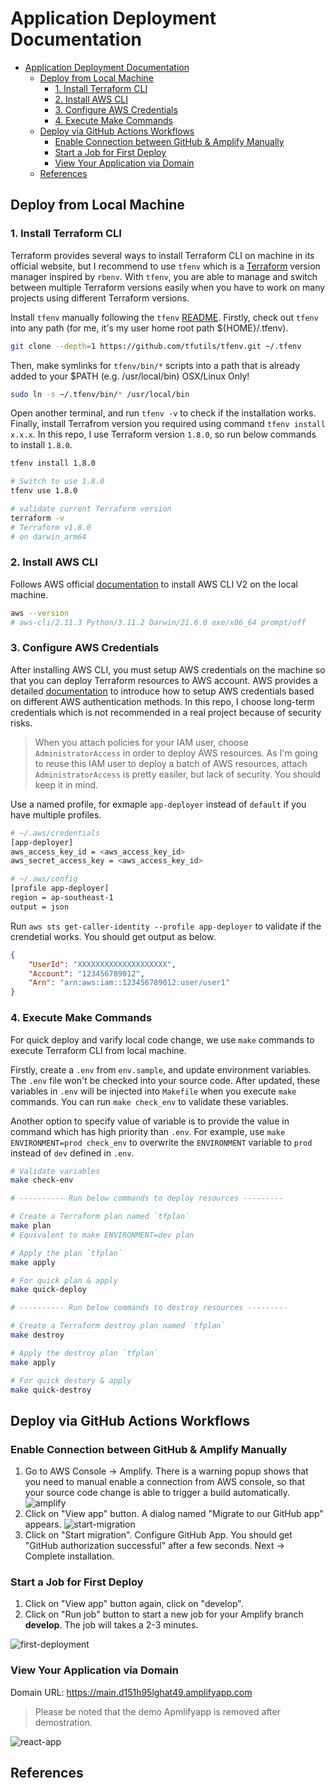 # Application Deployment Documentation

- [Application Deployment Documentation](#application-deployment-documentation)
  - [Deploy from Local Machine](#deploy-from-local-machine)
    - [1. Install Terraform CLI](#1-install-terraform-cli)
    - [2. Install AWS CLI](#2-install-aws-cli)
    - [3. Configure AWS Credentials](#3-configure-aws-credentials)
    - [4. Execute Make Commands](#4-execute-make-commands)
  - [Deploy via GitHub Actions Workflows](#deploy-via-github-actions-workflows)
    - [Enable Connection between GitHub \& Amplify Manually](#enable-connection-between-github--amplify-manually)
    - [Start a Job for First Deploy](#start-a-job-for-first-deploy)
    - [View Your Application via Domain](#view-your-application-via-domain)
  - [References](#references)

## Deploy from Local Machine

### 1. Install Terraform CLI

Terraform provides several ways to install Terraform CLI on machine in its official website, but I recommend to use `tfenv` which is a [Terraform](https://www.terraform.io/) version manager inspired by `rbenv`. With `tfenv`, you are able to manage and switch between multiple Terraform versions easily when you have to work on many projects using different Terraform versions.

Install `tfenv` manually following the `tfenv` [README](https://github.com/tfutils/tfenv). Firstly, check out `tfenv` into any path (for me, it's my user home root path ${HOME}/.tfenv).

```bash
git clone --depth=1 https://github.com/tfutils/tfenv.git ~/.tfenv
```

Then, make symlinks for `tfenv/bin/*` scripts into a path that is already added to your $PATH (e.g. /usr/local/bin) OSX/Linux Only!

```bash
sudo ln -s ~/.tfenv/bin/* /usr/local/bin
```

Open another terminal, and run `tfenv -v` to check if the installation works. Finally, install Terrafrom version you required using command `tfenv install x.x.x`. In this repo, I use Terraform version `1.8.0`, so run below commands to install `1.8.0`.

```bash
tfenv install 1.8.0

# Switch to use 1.8.0
tfenv use 1.8.0

# validate current Terraform version
terraform -v
# Terraform v1.8.0
# on darwin_arm64
```

### 2. Install AWS CLI

Follows AWS official [documentation](<https://docs.aws.amazon.com/cli/latest/userguide/getting-started-install.html>) to install AWS CLI V2 on the local machine.

```bash
aws --version
# aws-cli/2.11.3 Python/3.11.2 Darwin/21.6.0 exe/x86_64 prompt/off
```

### 3. Configure AWS Credentials

After installing AWS CLI, you must setup AWS credentials on the machine so that you can deploy Terraform resources to AWS account. AWS provides a detailed [documentation](<https://docs.aws.amazon.com/cli/latest/userguide/cli-authentication-user.html>) to introduce how to setup AWS credentials based on different AWS authentication methods. In this repo, I choose long-term credentials which is not recommended in a real project because of security risks.

> When you attach policies for your IAM user, choose `AdministratorAccess` in order to deploy AWS resources. As I'm going to reuse this IAM user to deploy a batch of AWS resources, attach `AdministratorAccess` is pretty easiler, but lack of security. You should keep it in mind.

Use a named profile, for exmaple `app-deployer` instead of `default` if you have multiple profiles.

```bash
# ~/.aws/credentials
[app-deployer]
aws_access_key_id = <aws_access_key_id>
aws_secret_access_key = <aws_access_key_id>

# ~/.aws/config
[profile app-deployer]
region = ap-southeast-1
output = json
```

Run `aws sts get-caller-identity --profile app-deployer` to validate if the crendetial works. You should get output as below.

```json
{
    "UserId": "XXXXXXXXXXXXXXXXXXXX",
    "Account": "123456789012",
    "Arn": "arn:aws:iam::123456789012:user/user1"
}
```

### 4. Execute Make Commands

For quick deploy and varify local code change, we use `make` commands to execute Terraform CLI from local machine.

Firstly, create a `.env` from `env.sample`, and update environment variables. The `.env` file won't be checked into your source code. After updated, these variables in `.env` will be injected into `Makefile` when you execute `make` commands. You can run `make check_env` to validate these variables.

Another option to specify value of variable is to provide the value in command which has high priority than `.env`. For example, use `make ENVIRONMENT=prod check_env` to overwrite the `ENVIRONMENT` variable to `prod` instead of `dev` defined in `.env`.

```bash
# Validate variables
make check-env

# ---------- Run below commands to deploy resources ---------

# Create a Terraform plan named `tfplan`
make plan
# Equivalent to make ENVIRONMENT=dev plan

# Apply the plan `tfplan`
make apply

# For quick plan & apply
make quick-deploy

# ---------- Run below commands to destroy resources ---------

# Create a Terraform destroy plan named `tfplan`
make destroy

# Apply the destroy plan `tfplan`
make apply

# For quick destory & apply
make quick-destroy
```

## Deploy via GitHub Actions Workflows

### Enable Connection between GitHub & Amplify Manually

1. Go to AWS Console -> Amplify. There is a warning popup shows that you need to manual enable a connection from AWS console, so that your source code change is able to trigger a build automatically.
   ![amplify](./images/amplify.png)
2. Click on "View app" button. A dialog named "Migrate to our GitHub app" appears.
   ![start-migration](./images/start-migration.png)
3. Click on "Start migration". Configure GitHub App. You should get "GitHub authorization successful" after a few seconds. Next -> Complete installation.

### Start a Job for First Deploy

1. Click on "View app" button again, click on "develop".
2. Click on "Run job" button to start a new job for your Amplify branch **develop**. The job will takes a 2-3 minutes.

![first-deployment](./images/first-deployment.png)

### View Your Application via Domain

Domain URL: <https://main.d151h95lghat49.amplifyapp.com>

> Please be noted that the demo Apmlifyapp is removed after demostration.

![react-app](./images/react-app.png)

## References
